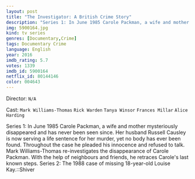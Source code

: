 ```yaml
---
layout: post
title: "The Investigator: A British Crime Story"
description: "Series 1: In June 1985 Carole Packman, a wife and mother mysteriously disappeared and has never been seen since. Her husband Russell Causley is now serving a life sentence for her murder, yet no body has ever been found. Throughout the case he pleaded his innocence and refused to talk. Mark Williams-Thomas re-investigates the disappearance of Carole Packman. With the help of neighbours and friends, he retraces Carole's last known steps. Series 2: The 1988 case of missing.."
img: 5900164.jpg
kind: tv series
genres: [Documentary,Crime]
tags: Documentary Crime 
language: English
year: 2016
imdb_rating: 5.7
votes: 1339
imdb_id: 5900164
netflix_id: 80144146
color: 004643
---
```

Director: `N/A`  

Cast: `Mark Williams-Thomas` `Rick Warden` `Tanya Winsor` `Frances Millar` `Alice Harding` 

Series 1: In June 1985 Carole Packman, a wife and mother mysteriously disappeared and has never been seen since. Her husband Russell Causley is now serving a life sentence for her murder, yet no body has ever been found. Throughout the case he pleaded his innocence and refused to talk. Mark Williams-Thomas re-investigates the disappearance of Carole Packman. With the help of neighbours and friends, he retraces Carole's last known steps. Series 2: The 1988 case of missing 18-year-old Louise Kay.::Shiver